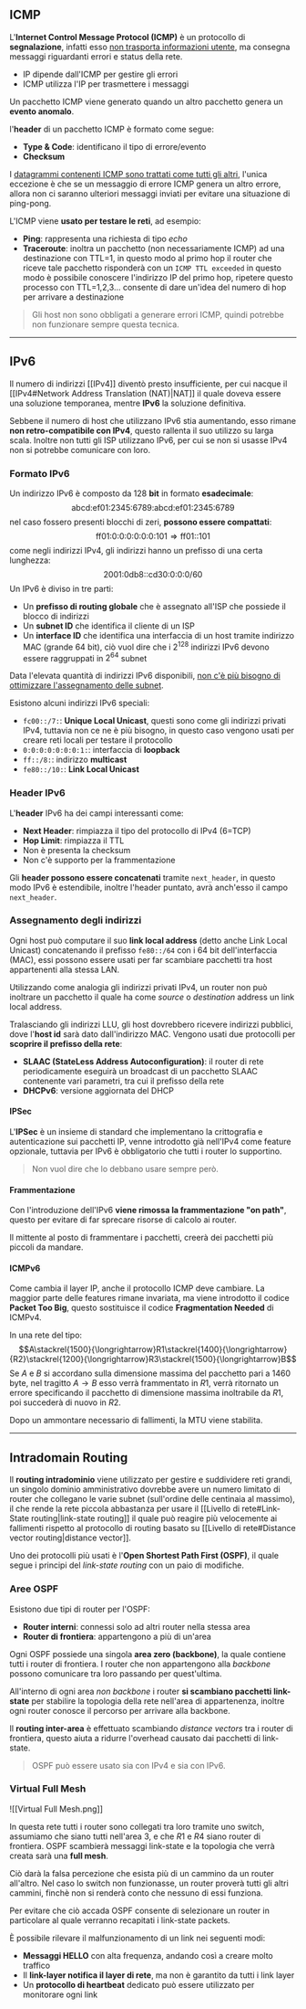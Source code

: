 ## ICMP
L'**Internet Control Message Protocol (ICMP)** è un protocollo di **segnalazione**, infatti esso <u>non trasporta informazioni utente</u>, ma consegna messaggi riguardanti errori e status della rete.
- IP dipende dall'ICMP per gestire gli errori
- ICMP utilizza l'IP per trasmettere i messaggi

Un pacchetto ICMP viene generato quando un altro pacchetto genera un **evento anomalo**.

l'**header** di un pacchetto ICMP è formato come segue:
- **Type & Code**: identificano il tipo di errore/evento
- **Checksum**

I <u>datagrammi contenenti ICMP sono trattati come tutti gli altri</u>, l'unica eccezione è che se un messaggio di errore ICMP genera un altro errore, allora non ci saranno ulteriori messaggi inviati per evitare una situazione di ping-pong.

L'ICMP viene **usato per testare le reti**, ad esempio:
- **Ping**: rappresenta una richiesta di tipo _echo_
- **Traceroute**: inoltra un pacchetto (non necessariamente ICMP) ad una destinazione con TTL=1, in questo modo al primo hop il router che riceve tale pacchetto risponderà con un `ICMP TTL exceeded` in questo modo è possibile conoscere l'indirizzo IP del primo hop, ripetere questo processo con TTL=1,2,3... consente di dare un'idea del numero di hop per arrivare a destinazione
>Gli host non sono obbligati a generare errori ICMP, quindi potrebbe non funzionare sempre questa tecnica.

---
## IPv6
Il numero di indirizzi [[IPv4]] diventò presto insufficiente, per cui nacque il [[IPv4#Network Address Translation (NAT)|NAT]] il quale doveva essere una soluzione temporanea, mentre **IPv6** la soluzione definitiva.

Sebbene il numero di host che utilizzano IPv6 stia aumentando, esso rimane **non retro-compatibile con IPv4**, questo rallenta il suo utilizzo su larga scala.
Inoltre non tutti gli ISP utilizzano IPv6, per cui se non si usasse IPv4 non si potrebbe comunicare con loro.

### Formato IPv6
Un indirizzo IPv6 è composto da $128$ **bit** in formato **esadecimale**:
$$\text{abcd:ef01:2345:6789:abcd:ef01:2345:6789}$$
nel caso fossero presenti blocchi di zeri, **possono essere compattati**:
$$\text{ff01:0:0:0:0:0:0:101}\Rightarrow\text{ff01::101}$$
come negli indirizzi IPv4, gli indirizzi hanno un prefisso di una certa lunghezza:
$$\text{2001:0db8::cd30:0:0:0/60}$$
Un IPv6 è diviso in tre parti:
- Un **prefisso di routing globale** che è assegnato all'ISP che possiede il blocco di indirizzi
- Un **subnet ID** che identifica il cliente di un ISP
- Un **interface ID** che identifica una interfaccia di un host tramite indirizzo MAC (grande $64$ bit), ciò vuol dire che i $2^{128}$ indirizzi IPv6 devono essere raggruppati in $2^{64}$ subnet

Data l'elevata quantità di indirizzi IPv6 disponibili, <u>non c'è più bisogno di ottimizzare l'assegnamento delle subnet</u>.

Esistono alcuni indirizzi IPv6 speciali:
- `fc00::/7:`: **Unique Local Unicast**, questi sono come gli indirizzi privati IPv4, tuttavia non ce ne è più bisogno, in questo caso vengono usati per creare reti locali per testare il protocollo
- `0:0:0:0:0:0:0:1:`: interfaccia di **loopback**
- `ff::/8:`: indirizzo **multicast**
- `fe80::/10:`: **Link Local Unicast**

### Header IPv6
L'**header** IPv6 ha dei campi interessanti come:
- **Next Header**: rimpiazza il tipo del protocollo di IPv4 (6=TCP)
- **Hop Limit**: rimpiazza il TTL
- Non è presenta la checksum
- Non c'è supporto per la frammentazione

Gli **header possono essere concatenati** tramite `next_header`, in questo modo IPv6 è estendibile, inoltre l'header puntato, avrà anch'esso il campo `next_header`.

### Assegnamento degli indirizzi
Ogni host può computare il suo **link local address** (detto anche Link Local Unicast) concatenando il prefisso `fe80::/64` con i $64$ bit dell'interfaccia (MAC), essi possono essere usati per far scambiare pacchetti tra host appartenenti alla stessa LAN.

Utilizzando come analogia gli indirizzi privati IPv4, un router non può inoltrare un pacchetto il quale ha come _source_ o _destination_ address un link local address.

Tralasciando gli indirizzi LLU, gli host dovrebbero ricevere indirizzi pubblici, dove l'**host id** sarà dato dall'indirizzo MAC.
Vengono usati due protocolli per **scoprire il prefisso della rete**:
- **SLAAC (StateLess Address Autoconfiguration)**: il router di rete periodicamente eseguirà un broadcast di un pacchetto SLAAC contenente vari parametri, tra cui il prefisso della rete
- **DHCPv6**: versione aggiornata del DHCP

#### IPSec
L'**IPSec** è un insieme di standard che implementano la crittografia e autenticazione sui pacchetti IP, venne introdotto già nell'IPv4 come feature opzionale, tuttavia per IPv6 è obbligatorio che tutti i router lo supportino.
>Non vuol dire che lo debbano usare sempre però.

#### Frammentazione
Con l'introduzione dell'IPv6 **viene rimossa la frammentazione "on path"**, questo per evitare di far sprecare risorse di calcolo ai router.

Il mittente al posto di frammentare i pacchetti, creerà dei pacchetti più piccoli da mandare.

#### ICMPv6
Come cambia il layer IP, anche il protocollo ICMP deve cambiare.
La maggior parte delle features rimane invariata, ma viene introdotto il codice **Packet Too Big**, questo sostituisce il codice **Fragmentation Needed** di ICMPv4.

In una rete del tipo:
$$A\stackrel{1500}{\longrightarrow}R1\stackrel{1400}{\longrightarrow}{R2}\stackrel{1200}{\longrightarrow}R3\stackrel{1500}{\longrightarrow}B$$
Se $A$ e $B$ si accordano sulla dimensione massima del pacchetto pari a $1460$ byte, nel tragitto $A\to B$ esso verrà frammentato in $R1$, verrà ritornato un errore specificando il pacchetto di dimensione massima inoltrabile da $R1$, poi succederà di nuovo in $R2$.

Dopo un ammontare necessario di fallimenti, la MTU viene stabilita.

---
## Intradomain Routing
Il **routing intradominio** viene utilizzato per gestire e suddividere reti grandi, un singolo dominio amministrativo dovrebbe avere un numero limitato di router che collegano le varie subnet (sull'ordine delle centinaia al massimo), il che rende la rete piccola abbastanza per usare il [[Livello di rete#Link-State routing|link-state routing]] il quale può reagire più velocemente ai fallimenti rispetto al protocollo di routing basato su [[Livello di rete#Distance vector routing|distance vector]].

Uno dei protocolli più usati è l'**Open Shortest Path First (OSPF)**, il quale segue i principi del _link-state routing_ con un paio di modifiche.

### Aree OSPF
Esistono due tipi di router per l'OSPF:
- **Router interni**: connessi solo ad altri router nella stessa area
- **Router di frontiera**: appartengono a più di un'area

Ogni OSPF possiede una singola **area zero (backbone)**, la quale contiene tutti i router di frontiera.
I router che non appartengono alla _backbone_ possono comunicare tra loro passando per quest'ultima.

All'interno di ogni area _non backbone_ i router **si scambiano pacchetti link-state** per stabilire la topologia della rete nell'area di appartenenza, inoltre ogni router conosce il percorso per arrivare alla backbone.

Il **routing inter-area** è effettuato scambiando _distance vectors_ tra i router di frontiera, questo aiuta a ridurre l'overhead causato dai pacchetti di link-state.
>OSPF può essere usato sia con IPv4 e sia con IPv6.

### Virtual Full Mesh
![[Virtual Full Mesh.png]]

In questa rete tutti i router sono collegati tra loro tramite uno switch, assumiamo che siano tutti nell'area $3$, e che $R1$ e $R4$ siano router di frontiera.
OSPF scambierà messaggi link-state e la topologia che verrà creata sarà una **full mesh**.

Ciò darà la falsa percezione che esista più di un cammino da un router all'altro.
Nel caso lo switch non funzionasse, un router proverà tutti gli altri cammini, finchè non si renderà conto che nessuno di essi funziona.

Per evitare che ciò accada OSPF consente di selezionare un router in particolare al quale verranno recapitati i link-state packets.

È possibile rilevare il malfunzionamento di un link nei seguenti modi:
- **Messaggi HELLO** con alta frequenza, andando così a creare molto traffico
- Il **link-layer notifica il layer di rete**, ma non è garantito da tutti i link layer
- Un **protocollo di heartbeat** dedicato può essere utilizzato per monitorare ogni link

